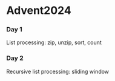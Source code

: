 # Advent2024

### Day 1  
List processing:  zip, unzip, sort, count  

### Day 2
Recursive list processing:  sliding window  